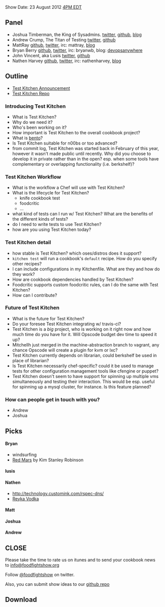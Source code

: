 Show Date:  23 August 2012 [4PM EDT](http://www.timeanddate.com/worldclock/fixedtime.html?iso=20120823T2000)

Panel<a name="panel"></a>
-----

* Joshua Timberman, the King of Sysadmins.  [twitter](https://twitter.com/jtimberman), [github](http://github.com/jtimberman), [blog](http://jtimberman.housepub.org/)
* Andrew Crump, The Titan of Testing [twitter](https://twitter.com/acrmp), [github](http://github.com/acrmp)
* MattRay [github](http://github.com/mattray), [twitter](http://twitter.com/mattray), irc: mattray, [blog](http://www.leastresistance.net/)
* Bryan Berry [github](http://github.com/bryanwb), [twitter](http://twitter.com/bryanwb), irc: bryanwb, blog: [devopsanywhere](http://devopsanywhere.blogspot.com)
* John Vincent, aka Lusis [twitter](https://twitter.com/#!/lusis), [github](https://github.com/lusis)
* Nathen Harvey [github](http://github.com/nathenharvey), [twitter](http://twitter.com/nathenharvey), irc: nathenharvey, [blog](http://nathenharvey.com)


Outline
-------

* [Test Kitchen Announcement](http://www.opscode.com/blog/2012/08/17/announcing-test-kitchen/)
* [Test Kitchen Repo](https://github.com/opscode/test-kitchen)

### Introducing Test Kitchen

* What is Test Kitchen?
* Why do we need it?
* Who's been working on it?
* How important is Test Kitchen to the overall cookbook project?
* What is [bento](https://github.com/opscode/bento)?
* Is Test Kitchen suitable for n00bs or too advanced?
* from commit log, Test Kitchen was started back in February of this
  year, however it wasn't made public until recently. Why did you
  choose to develop it in private rather than in the open? esp. when
  some tools have complementary or overlapping functionality (i.e. berkshelf)?

### Test Kitchen Workflow

* What is the workflow a Chef will use with Test Kitchen?
* What is the lifecycle for Test Kitchen?
  * knife cookbook test
  * foodcritic
  * ...
* what kind of tests can I run w/ Test Kitchen? What are the benefits
  of the different kinds of tests?
* do I need to write tests to use Test Kitchen?
* how are you using Test Kitchen today?

### Test Kitchen detail

* how stable is Test Kitchen? which oses/distros does it support?
* `kitchen test` will run a cookbook's `default` recipe.  How do you specify other recipes?
* I can include configurations in my Kitchenfile.  What are they and how do they work?
* How are cookbook dependencies handled by Test Kitchen?
* Foodcritic supports custom foodcritic rules, can I do the same with Test Kitchen?
* How can I contribute?

### Future of Test Kitchen

* What is the future for Test Kitchen?
* Do your foresee Test Kitchen integrating w/ travis-ci?
* Test Kitchen is a _big_ project, who is working on it right now and
  how much time do you have for it. Will Opscode  budget dev time to
  speed it up?
* Mitchellh just merged in the machine-abstraction branch to vagrant,
  any chance Opscode will create a plugin for kvm or lxc?
* Test Kitchen currently depends on librarian, could berkshelf be used in place of librarian?
* Is Test Kitchen necessarily chef-specific? could it be used to
  manage tests for other configuration management tools like cfengine
  or puppet?
* Test Kitchen doesn't seem to have support for spinning up multiple
  vms simultaneously and testing their interaction. This would be esp. useful for
  spinning up a mysql cluster, for instance. Is this feature planned?

### How can people get in touch with you?

* Andrew
* Joshua

Picks<a name="picks"></a>
-----

#### Bryan  

* windsurfing
* [Red Mars](http://www.amazon.com/Red-Mars-Trilogy-Stanley-Robinson/dp/0553560735) by Kim Stanley Robinson

#### lusis  

#### Nathen  

* http://technology.customink.com/rspec-dns/
* [Reyka Vodka](http://reyka.com/)

#### Matt

#### Joshua

#### Andrew



CLOSE
-----

Please take the time to rate us on itunes and to send your cookbook
news to [info@foodfightshow.org](mailto:info@foodfightshow.org)

Follow [@foodfightshow](http://twitter.com/foodfightshow) on twitter.

Also, you can submit show ideas to our [github repo](https://github.com/foodfight/showz)



Download
--------
